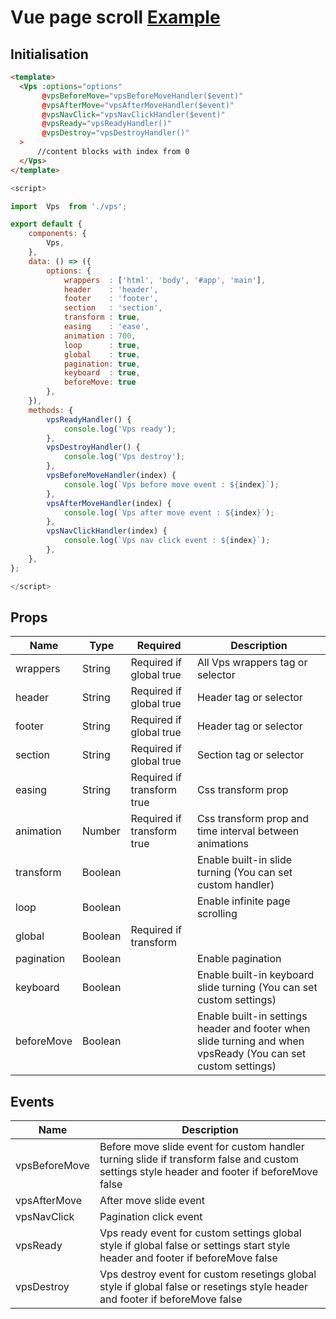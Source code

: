 # Vue page scroll [Example](https://lowrider-fn.github.io/vue-page-scroll/)

## Initialisation
```html
<template>
  <Vps :options="options"
       @vpsBeforeMove="vpsBeforeMoveHandler($event)"
       @vpsAfterMove="vpsAfterMoveHandler($event)"
       @vpsNavClick="vpsNavClickHandler($event)"
       @vpsReady="vpsReadyHandler()"
       @vpsDestroy="vpsDestroyHandler()"
  >
      //content blocks with index from 0
  </Vps>
</template>
```
```javascript
<script>

import  Vps  from './vps';

export default {
    components: {
        Vps,
    },
    data: () => ({
        options: {
            wrappers  : ['html', 'body', '#app', 'main'],
            header    : 'header',
            footer    : 'footer',
            section   : 'section',
            transform : true,
            easing    : 'ease',
            animation : 700,
            loop      : true,
            global    : true,
            pagination: true,
            keyboard  : true,
            beforeMove: true
        },
    }),
    methods: {
        vpsReadyHandler() {
            console.log('Vps ready');
        },
        vpsDestroyHandler() {
            console.log('Vps destroy');
        },
        vpsBeforeMoveHandler(index) {
            console.log(`Vps before move event : ${index}`);
        },
        vpsAfterMoveHandler(index) {
            console.log(`Vps after move event : ${index}`);
        },
        vpsNavClickHandler(index) {
            console.log(`Vps nav click event : ${index}`);
        },
    },
};

</script>
```
## Props
Name         | Type          | Required | Description
------------|--------------|----------|------------------------------------------------------------------------------------
wrappers | String | Required if global true | All Vps wrappers tag or selector
header | String | Required if global true | Header tag or selector
footer | String | Required if global true | Header tag or selector
section | String | Required if global true | Section tag or selector
easing | String | Required if transform true | Css transform prop
animation | Number | Required if transform true | Css transform prop and time interval between animations
transform | Boolean | | Enable built-in slide turning (You can set custom handler)
loop | Boolean | | Enable infinite page scrolling
global | Boolean | Required if transform || keyboard true | Enable built-in setter global style (You can set custom settings)
pagination | Boolean | | Enable pagination
keyboard | Boolean | | Enable built-in keyboard slide turning (You can set custom settings)
beforeMove | Boolean | | Enable built-in settings header and footer when slide turning and when vpsReady (You can set custom settings)


## Events
Name         | Description
------------|----------------------------------------------------------------------------------------------
vpsBeforeMove | Before move slide event for custom handler turning slide if transform false and custom settings style header and footer if beforeMove false
vpsAfterMove | After move slide event
vpsNavClick | Pagination click event 
vpsReady | Vps ready event for custom settings global style if global false or settings start style header and footer if beforeMove false
vpsDestroy | Vps destroy event for custom resetings global style if global false or resetings style header and footer if beforeMove false
